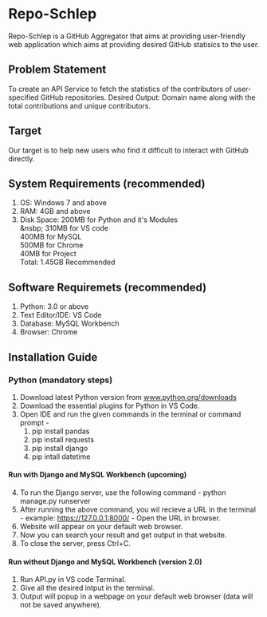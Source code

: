 # Repo-Schlep
Repo-Schlep is a GitHub Aggregator that aims at providing user-friendly web application which aims at providing desired GitHub statisics to the user.

## Problem Statement
To create an API Service to fetch the statistics of the contributors of user-specified GitHub repositories.
Desired Output: Domain name along with the total contributions and unique contributors.

## Target
Our target is to help new users who find it difficult to interact with GitHub directly. 

## System Requirements (recommended)
1. OS: Windows 7 and above
2. RAM: 4GB and above
3. Disk Space: 200MB for Python and it's Modules <br /> 
           &nsbp;    310MB for VS code <br />
               400MB for MySQL <br />
               500MB for Chrome <br />
               40MB for Project <br />
        Total: 1.45GB Recommended

## Software Requiremets (recommended) 
1. Python: 3.0 or above
2. Text Editor/IDE: VS Code 
3. Database: MySQL Workbench
4. Browser: Chrome

## Installation Guide
### Python (mandatory steps)
1. Download latest Python version from www.python.org/downloads
2. Download the essential plugins for Python in VS Code.
3. Open IDE and run the given commands in the terminal or command prompt -
     1. pip install pandas
     2. pip install requests
     3. pip install django
     4. pip intall datetime
#### Run with Django and MySQL Workbench (upcoming)
4. To run the Django server, use the following command - 
     python manage.py runserver
5. After running the above command, you wil recieve a URL in the terminal - example: https://127.0.0.1:8000/ - Open the URL in browser.
6. Website will appear on your default web browser.
7. Now you can search your result and get output in that website.
8. To close the server, press Ctrl+C. 
#### Run without Django and MySQL Workbench (version 2.0)
1. Run API.py in VS code Terminal.
2. Give all the desired intput in the terminal.
3. Output will popup in a webpage on your default web browser (data will not be saved anywhere).
     
